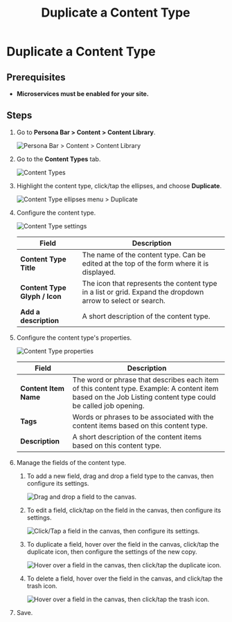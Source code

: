 ﻿---
uid: duplicate-content-type
locale: en
title: Duplicate a Content Type
dnneditions: Evoq Engage
dnnversion: 09.02.00
related-topics: create-content-type,edit-content-type,delete-content-type,content-fields-versus-form-fields
---

# Duplicate a Content Type

## Prerequisites

*   **Microservices must be enabled for your site.**

## Steps

1.  Go to **Persona Bar \> Content \> Content Library**.
    
    ![Persona Bar > Content > Content Library](/images/scr-pbar-host-Content-E91.png)
    
2.  Go to the **Content Types** tab.
    
    ![Content Types](/images/scr-pbtabs-all-Content-ContentLibrary-ContentTypes-E91.png)
    
3.  Highlight the content type, click/tap the ellipses, and choose **Duplicate**.
    
      
    
    ![Content Type ellipses menu > Duplicate](/images/scr-ContentTypes-Ellipses-Duplicate-E91.png)
    
      
    
4.  Configure the content type.
    
      
    
    ![Content Type settings](/images/scr-ContentTypes-Settings.png)
    
    
    |**Field**|**Description**|
    |---|---|
    |**Content Type Title**|The name of the content type. Can be edited at the top of the form where it is displayed.|
    |**Content Type Glyph / Icon**|The icon that represents the content type in a list or grid. Expand the dropdown arrow to select or search.|
    |**Add a description**|A short description of the content type.|
    
5.  Configure the content type's properties.
    
      
    
    ![Content Type properties](/images/scr-ContentTypes-Properties.png)
    
      
    
    |**Field**|**Description**|
    |---|---|
    |**Content Item Name**|The word or phrase that describes each item of this content type. Example: A content item based on the Job Listing content type could be called job opening.|
    |**Tags**|Words or phrases to be associated with the content items based on this content type.|
    |**Description**|A short description of the content items based on this content type.|
    
6.  Manage the fields of the content type.
    1.  To add a new field, drag and drop a field type to the canvas, then configure its settings.
        
          
        
        ![Drag and drop a field to the canvas.](/images/scr-ContentField-Add.png)
        
          
        
    2.  To edit a field, click/tap on the field in the canvas, then configure its settings.
        
          
        
        ![Click/Tap a field in the canvas, then configure its settings.](/images/scr-ContentField-Edit.png)
        
          
        
    3.  To duplicate a field, hover over the field in the canvas, click/tap the duplicate icon, then configure the settings of the new copy.
        
          
        
        ![Hover over a field in the canvas, then click/tap the duplicate icon.](/images/scr-ContentField-Hover-Dup.png)
        
          
        
    4.  To delete a field, hover over the field in the canvas, and click/tap the trash icon.
        
          
        
        ![Hover over a field in the canvas, then click/tap the trash icon.](/images/scr-ContentField-Hover-Del.png)
        
          
        
7.  Save.
